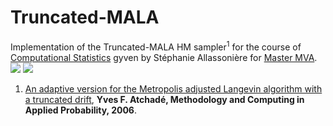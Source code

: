 # Truncated-MALA
Implementation of the Truncated-MALA HM sampler<sup>1</sup> for the course of [Computational Statistics](https://sites.google.com/site/stephanieallassonniere/enseignements/methodes-mcmc-et-applications) gyven by Stéphanie Allassonière for [Master MVA](https://www.master-mva.com).
![](animations/banana.gif)
![](animations/banana.gif)


1. [An adaptive version for the Metropolis adjusted Langevin algorithm with a truncated drift](http://dept.stat.lsa.umich.edu/~yvesa/atmala.pdf), __Yves F. Atchadé, Methodology and Computing in Applied Probability, 2006__.
